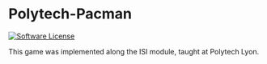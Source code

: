 # Polytech-Pacman

[![Software License](https://img.shields.io/badge/license-MIT-brightgreen.svg)](LICENSE.txt)

This game was implemented along the ISI module, taught at Polytech Lyon.